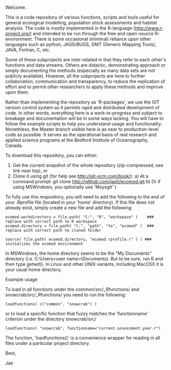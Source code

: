Welcome.


This is a code repository of various functions, scripts and tools useful for general ecological modelling, population stock assessments and habitat analysis. The code is mostly implemented in the R-language (http://www.r-project.org/) and intended to be run through the free and open-source R-environment. There is some occasional (minimal) reliance upon other languages such as python, JAGS/BUGS, GMT (Generic Mapping Tools), JAVA, Fortran, C, etc. 

Some of these subprojects are inter-related in that they refer to each other's functions and data streams. Others are didactic, demonstrating approach or simply documenting the methods (especially as many data sets are not publicly available). However, all the subprojects are here to further collaboration, communication and transparency, to reduce the replication of effort and to permit other researchers to apply these methods and improve upon them. 

Rather than implementing the repository as 'R-packages', we use the GIT version control system as it permits rapid and distributed development of code. In other words, everything here is a work-in-progress and subject to breakage and documentation will be in some ways lacking. You will have to follow the example scripts to help you understand usage and functionality. Nonethless, the Master branch visible here is as near to production-level code as possible. It serves as the operational basis of real research and applied science programs at the Bedford Institute of Oceanography, Canada.

To download this repository, you can either:

  1. Get the current snapshot of the whole repository (zip-compressed; see link near top), or 
  2. Clone it using git (for help see http://git-scm.com/book/): 
       a) At a command prompt: git clone http://github.com/jae0/ecomod.git 
       b) Or if using MSWindows, you optionally use 'Msysgit' )  


To fully use this respository, you will need to add the following to the end of your .Rprofile file (located in your 'home' directory).  If this file does not already exist, simply create a new file and add the following:

    ecomod.workdirectory = file.path( "C:", "R", "workspace" )    ### replace with correct path to R workspace
    ecomod.directory = file.path( "C:", "path", "to", "ecomod" )  ### replace with correct path to cloned folder
	
    source( file.path( ecomod.directory, "ecomod.rprofile.r" ) ) ### initializes the ecomod environment

In MSWindows, the home directory seems to be the "My Documents" directory (i.e. C:\Users\<user name>\Documents). But to be sure, run R and then type getwd(). In Linux and other UNIX variants, including MacOSX it is your usual home directory. 


Example usage 

To load in all functions under the common/src/_Rfunctions/ and snowcrab/src/_Rfunctions/ you need to run the following:

    loadfunctions( c("common", "snowcrab") )  

or to load a specific function that fuzzy matches the 'functionname' criterion under the directory snowcrab/src/

    loadfunctions( "snowcrab", functionname="current.assessment.year.r")  


The function, 'loadfunctions()' is a convenience wrapper for reading in all files under a particular project directory. 

Best,

Jae

